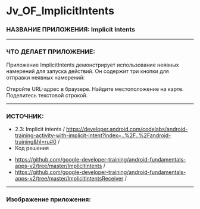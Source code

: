 # Jv_OF_ImplicitIntents

### НАЗВАНИЕ ПРИЛОЖЕНИЯ: Implicit Intents

------------------------------
### ЧТО ДЕЛАЕТ ПРИЛОЖЕНИЕ:

Приложение ImplicitIntents демонстрирует использование неявных намерений для запуска действий. Он содержит три кнопки для отправки неявных намерений:

Откройте URL-адрес в браузере.
Найдите местоположение на карте.
Поделитесь текстовой строкой.

------------------------------
### ИСТОЧНИК: 

* 2.3: Implicit intents / https://developer.android.com/codelabs/android-training-activity-with-implicit-intent?index=..%2F..%2Fandroid-training&hl=ru#0 /
* Код решения 
- https://github.com/google-developer-training/android-fundamentals-apps-v2/tree/master/ImplicitIntents / 
- https://github.com/google-developer-training/android-fundamentals-apps-v2/tree/master/ImplicitIntentsReceiver /
------------------------------
### Изображение приложения:
